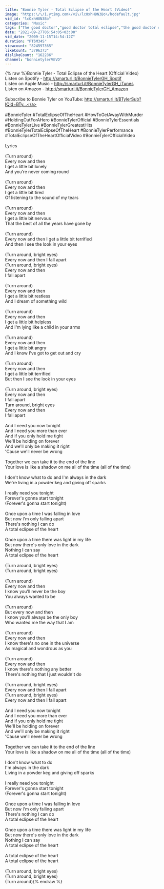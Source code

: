 ```yaml
---
title: "Bonnie Tyler - Total Eclipse of the Heart (Video)"
image: "https:\/\/i.ytimg.com\/vi\/lcOxhH8N3Bo\/hqdefault.jpg"
vid_id: "lcOxhH8N3Bo"
categories: "Music"
tags: ["The good doctor","good doctor total eclipse","the good doctor soundtrack"]
date: "2021-09-27T06:54:05+03:00"
vid_date: "2009-11-15T14:54:12Z"
duration: "PT5M34S"
viewcount: "824597365"
likeCount: "3796373"
dislikeCount: "162286"
channel: "bonnietylerVEVO"
---
```

{% raw %}Bonnie Tyler - Total Eclipse of the Heart (Official Video)<br />Listen on Spotify - <a rel="nofollow" target="blank" href="http://smarturl.it/BonnieTylerGH_Spotif">http://smarturl.it/BonnieTylerGH_Spotif</a><br />Listen on Apple Music - <a rel="nofollow" target="blank" href="http://smarturl.it/BonnieTylerGH_iTunes">http://smarturl.it/BonnieTylerGH_iTunes</a><br />Listen on Amazon - <a rel="nofollow" target="blank" href="http://smarturl.it/BonnieTylerGH_Amazon">http://smarturl.it/BonnieTylerGH_Amazon</a><br /><br />Subscribe to Bonnie Tyler on YouTube: <a rel="nofollow" target="blank" href="http://smarturl.it/BTylerSub?IQid=BTy...">http://smarturl.it/BTylerSub?IQid=BTy...</a><br /><br />#BonnieTyler #TotalEclipseOfTheHeart #HowToGetAwayWithMurder #HoldingOutForAHero #BonnieTylerOfficial #BonnieTylerEssentials #BonnieTylerLive #BonnieTylerGreatestHits #BonnieTylerTotalEclipseOfTheHeart #BonnieTylerPerformance #TotalEclipseOfTheHeartOfficialVideo #BonnieTylerOfficialVideo<br /><br />Lyrics<br /><br />(Turn around)<br />Every now and then<br />I get a little bit lonely<br />And you're never coming round<br /><br />(Turn around)<br />Every now and then<br />I get a little bit tired<br />Of listening to the sound of my tears<br /><br />(Turn around)<br />Every now and then<br />I get a little bit nervous<br />That the best of all the years have gone by<br /><br />(Turn around)<br />Every now and then I get a little bit terrified<br />And then I see the look in your eyes<br /><br />(Turn around, bright eyes)<br />Every now and then I fall apart<br />(Turn around, bright eyes)<br />Every now and then<br />I fall apart<br /><br />(Turn around)<br />Every now and then<br />I get a little bit restless<br />And I dream of something wild<br /><br />(Turn around)<br />Every now and then<br />I get a little bit helpless<br />And I'm lying like a child in your arms<br /><br />(Turn around)<br />Every now and then<br />I get a little bit angry<br />And I know I've got to get out and cry<br /><br />(Turn around)<br />Every now and then<br />I get a little bit terrified<br />But then I see the look in your eyes<br /><br />(Turn around, bright eyes)<br />Every now and then<br />I fall apart<br />Turn around, bright eyes<br />Every now and then<br />I fall apart<br /><br />And I need you now tonight<br />And I need you more than ever<br />And if you only hold me tight<br />We'll be holding on forever<br />And we'll only be making it right<br />'Cause we'll never be wrong<br /><br />Together we can take it to the end of the line<br />Your love is like a shadow on me all of the time (all of the time)<br /><br />I don't know what to do and I'm always in the dark<br />We're living in a powder keg and giving off sparks<br /><br />I really need you tonight<br />Forever's gonna start tonight<br />(Forever's gonna start tonight)<br /><br />Once upon a time I was falling in love<br />But now I'm only falling apart<br />There's nothing I can do<br />A total eclipse of the heart<br /><br />Once upon a time there was light in my life<br />But now there's only love in the dark<br />Nothing I can say<br />A total eclipse of the heart<br /><br />(Turn around, bright eyes)<br />(Turn around, bright eyes)<br /><br />(Turn around)<br />Every now and then<br />I know you'll never be the boy<br />You always wanted to be<br /><br />(Turn around)<br />But every now and then<br />I know you'll always be the only boy<br />Who wanted me the way that I am<br /><br />(Turn around)<br />Every now and then<br />I know there's no one in the universe<br />As magical and wondrous as you<br /><br />(Turn around)<br />Every now and then<br />I know there's nothing any better<br />There's nothing that I just wouldn't do<br /><br />(Turn around, bright eyes)<br />Every now and then I fall apart<br />(Turn around, bright eyes)<br />Every now and then I fall apart<br /><br />And I need you now tonight<br />And I need you more than ever<br />And if you only hold me tight<br />We'll be holding on forever<br />And we'll only be making it right<br />'Cause we'll never be wrong<br /><br />Together we can take it to the end of the line<br />Your love is like a shadow on me all of the time (all of the time)<br /><br />I don't know what to do<br />I'm always in the dark<br />Living in a powder keg and giving off sparks<br /><br />I really need you tonight<br />Forever's gonna start tonight<br />(Forever's gonna start tonight)<br /><br />Once upon a time I was falling in love<br />But now I'm only falling apart<br />There's nothing I can do<br />A total eclipse of the heart<br /><br />Once upon a time there was light in my life<br />But now there's only love in the dark<br />Nothing I can say<br />A total eclipse of the heart<br /><br />A total eclipse of the heart<br />A total eclipse of the heart<br /><br />(Turn around, bright eyes)<br />(Turn around, bright eyes)<br />(Turn around){% endraw %}
